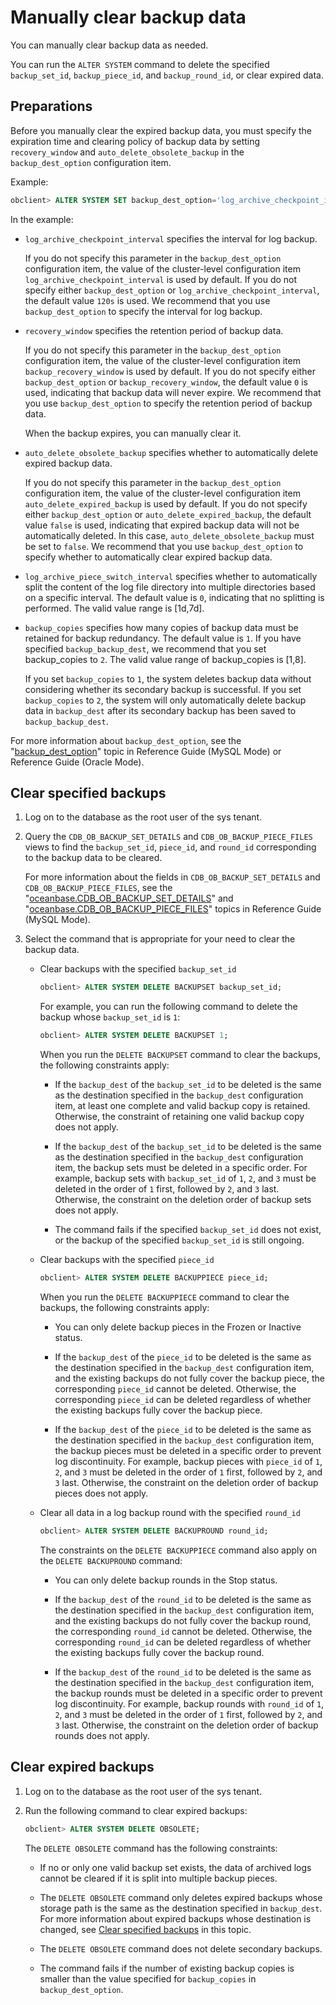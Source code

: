 Manually clear backup data 
===============================================

You can manually clear backup data as needed. 

You can run the `ALTER SYSTEM` command to delete the specified `backup_set_id`, `backup_piece_id`, and `backup_round_id`, or clear expired data. 

Preparations 
---------------------------------

Before you manually clear the expired backup data, you must specify the expiration time and clearing policy of backup data by setting `recovery_window` and `auto_delete_obsolete_backup` in the `backup_dest_option` configuration item. 

Example:

```sql
obclient> ALTER SYSTEM SET backup_dest_option='log_archive_checkpoint_interval=5s&recovery_window=7d&auto_delete_obsolete_backup=false&log_archive_piece_switch_interval=120s&backup_copies=2';
```



In the example:

* `log_archive_checkpoint_interval` specifies the interval for log backup. 

  If you do not specify this parameter in the `backup_dest_option` configuration item, the value of the cluster-level configuration item `log_archive_checkpoint_interval` is used by default. If you do not specify either `backup_dest_option` or `log_archive_checkpoint_interval`, the default value `120s` is used. We recommend that you use `backup_dest_option` to specify the interval for log backup.
  

* `recovery_window` specifies the retention period of backup data. 

  If you do not specify this parameter in the `backup_dest_option` configuration item, the value of the cluster-level configuration item `backup_recovery_window` is used by default. If you do not specify either `backup_dest_option` or `backup_recovery_window`, the default value `0` is used, indicating that backup data will never expire. We recommend that you use `backup_dest_option` to specify the retention period of backup data. 

  When the backup expires, you can manually clear it.
  

* `auto_delete_obsolete_backup` specifies whether to automatically delete expired backup data. 

  If you do not specify this parameter in the `backup_dest_option` configuration item, the value of the cluster-level configuration item `auto_delete_expired_backup` is used by default. If you do not specify either `backup_dest_option` or `auto_delete_expired_backup`, the default value `false` is used, indicating that expired backup data will not be automatically deleted. In this case, `auto_delete_obsolete_backup` must be set to `false`. We recommend that you use `backup_dest_option` to specify whether to automatically clear expired backup data.
  

* `log_archive_piece_switch_interval` specifies whether to automatically split the content of the log file directory into multiple directories based on a specific interval. The default value is `0`, indicating that no splitting is performed. The valid value range is \[1d,7d\].

  

* `backup_copies` specifies how many copies of backup data must be retained for backup redundancy. The default value is `1`. If you have specified `backup_backup_dest`, we recommend that you set backup_copies to `2`. The valid value range of backup_copies is \[1,8\]. 

  If you set `backup_copies` to `1`, the system deletes backup data without considering whether its secondary backup is successful. If you set `backup_copies` to `2`, the system will only automatically delete backup data in `backup_dest` after its secondary backup has been saved to `backup_backup_dest`.
  




For more information about `backup_dest_option`, see the "[backup_dest_option](/en-US/13.reference-guide/3.system-configuration-items/18.backup_dest_option-1-2.md)" topic in Reference Guide (MySQL Mode) or Reference Guide (Oracle Mode).

Clear specified backups 
--------------------------------------------

1. Log on to the database as the root user of the sys tenant.

   

2. Query the `CDB_OB_BACKUP_SET_DETAILS` and `CDB_OB_BACKUP_PIECE_FILES` views to find the `backup_set_id`, `piece_id`, and `round_id` corresponding to the backup data to be cleared. 

   For more information about the fields in `CDB_OB_BACKUP_SET_DETAILS` and `CDB_OB_BACKUP_PIECE_FILES`, see the "[oceanbase.CDB_OB_BACKUP_SET_DETAILS](/en-US/13.reference-guide/1.system-view/2.dictionary-view/44.oceanbase-cdb_ob_backup_set_details.md)" and "[oceanbase.CDB_OB_BACKUP_PIECE_FILES](/en-US/13.reference-guide/1.system-view/2.dictionary-view/45.oceanbase-cdb_ob_backup_piece_files.md)" topics in Reference Guide (MySQL Mode).
   

3. Select the command that is appropriate for your need to clear the backup data. 

   * Clear backups with the specified `backup_set_id`

     ```sql
     obclient> ALTER SYSTEM DELETE BACKUPSET backup_set_id;
     ```

     

     For example, you can run the following command to delete the backup whose `backup_set_id` is `1`: 

     ```sql
     obclient> ALTER SYSTEM DELETE BACKUPSET 1;
     ```

     

     When you run the `DELETE BACKUPSET` command to clear the backups, the following constraints apply:
     * If the `backup_dest` of the `backup_set_id` to be deleted is the same as the destination specified in the `backup_dest` configuration item, at least one complete and valid backup copy is retained. Otherwise, the constraint of retaining one valid backup copy does not apply.

       
     
     * If the `backup_dest` of the `backup_set_id` to be deleted is the same as the destination specified in the `backup_dest` configuration item, the backup sets must be deleted in a specific order. For example, backup sets with `backup_set_id` of `1`, `2`, and `3` must be deleted in the order of `1` first, followed by `2`, and `3` last. Otherwise, the constraint on the deletion order of backup sets does not apply.

       
     
     * The command fails if the specified `backup_set_id` does not exist, or the backup of the specified `backup_set_id` is still ongoing.

       
     

     
   
   * Clear backups with the specified `piece_id`

     ```sql
     obclient> ALTER SYSTEM DELETE BACKUPPIECE piece_id;
     ```

     

     When you run the `DELETE BACKUPPIECE` command to clear the backups, the following constraints apply:
     * You can only delete backup pieces in the Frozen or Inactive status.

       
     
     * If the `backup_dest` of the `piece_id` to be deleted is the same as the destination specified in the `backup_dest` configuration item, and the existing backups do not fully cover the backup piece, the corresponding `piece_id` cannot be deleted. Otherwise, the corresponding `piece_id` can be deleted regardless of whether the existing backups fully cover the backup piece.

       
     
     * If the `backup_dest` of the `piece_id` to be deleted is the same as the destination specified in the `backup_dest` configuration item, the backup pieces must be deleted in a specific order to prevent log discontinuity. For example, backup pieces with `piece_id` of `1`, `2`, and `3` must be deleted in the order of `1` first, followed by `2`, and `3` last. Otherwise, the constraint on the deletion order of backup pieces does not apply.

       
     

     
   
   * Clear all data in a log backup round with the specified `round_id`

     ```sql
     obclient> ALTER SYSTEM DELETE BACKUPROUND round_id;
     ```

     

     The constraints on the `DELETE BACKUPPIECE` command also apply on the `DELETE BACKUPROUND` command:
     * You can only delete backup rounds in the Stop status.

       
     
     * If the `backup_dest` of the `round_id` to be deleted is the same as the destination specified in the `backup_dest` configuration item, and the existing backups do not fully cover the backup round, the corresponding `round_id` cannot be deleted. Otherwise, the corresponding `round_id` can be deleted regardless of whether the existing backups fully cover the backup round.

       
     
     * If the `backup_dest` of the `round_id` to be deleted is the same as the destination specified in the `backup_dest` configuration item, the backup rounds must be deleted in a specific order to prevent log discontinuity. For example, backup rounds with `round_id` of `1`, `2`, and `3` must be deleted in the order of `1` first, followed by `2`, and `3` last. Otherwise, the constraint on the deletion order of backup rounds does not apply.

       
     

     
   

   




Clear expired backups 
------------------------------------------

1. Log on to the database as the root user of the sys tenant.

   

2. Run the following command to clear expired backups: 

   ```sql
   obclient> ALTER SYSTEM DELETE OBSOLETE;
   ```

   

   The `DELETE OBSOLETE` command has the following constraints:
   * If no or only one valid backup set exists, the data of archived logs cannot be cleared if it is split into multiple backup pieces.

     
   
   * The `DELETE OBSOLETE` command only deletes expired backups whose storage path is the same as the destination specified in `backup_dest`. For more information about expired backups whose destination is changed, see [Clear specified backups](#section-vgg-eaw-fk8) in this topic.

     
   
   * The `DELETE OBSOLETE` command does not delete secondary backups.

     
   
   * The command fails if the number of existing backup copies is smaller than the value specified for `backup_copies` in `backup_dest_option`.

     
   

   



